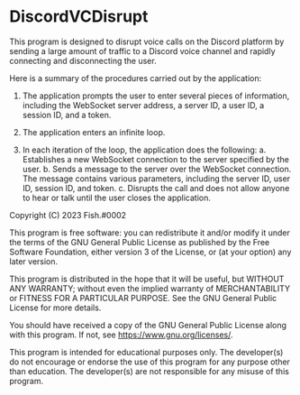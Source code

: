 # DiscordVCDisrupt 
This program is designed to disrupt voice calls on the Discord platform by sending a large amount of traffic to a Discord voice channel and rapidly connecting and disconnecting the user.

Here is a summary of the procedures carried out by the application:

1. The application prompts the user to enter several pieces of information, including the WebSocket server address, a server ID, a user ID, a session ID, and a token.

2. The application enters an infinite loop.

3. In each iteration of the loop, the application does the following:
    a. Establishes a new WebSocket connection to the server specified by the user.
    b. Sends a message to the server over the WebSocket connection. The message contains various parameters, including the server ID, user ID, session ID, and token.
    c. Disrupts the call and does not allow anyone to hear or talk until the user closes the application.

Copyright (C) 2023 Fish.#0002

This program is free software: you can redistribute it and/or modify
it under the terms of the GNU General Public License as published by
the Free Software Foundation, either version 3 of the License, or
(at your option) any later version.

This program is distributed in the hope that it will be useful,
but WITHOUT ANY WARRANTY; without even the implied warranty of
MERCHANTABILITY or FITNESS FOR A PARTICULAR PURPOSE.  See the
GNU General Public License for more details.

You should have received a copy of the GNU General Public License
along with this program.  If not, see <https://www.gnu.org/licenses/>.

This program is intended for educational purposes only. The developer(s) do not encourage or endorse the use of this program for any purpose other than education. The developer(s) are not responsible for any misuse of this program.
